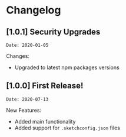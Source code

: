 # Changelog

## [1.0.1] Security Upgrades

```Date: 2020-01-05```

Changes:
- Upgraded to latest npm packages versions


## [1.0.0] First Release!

```Date: 2020-07-13```

New Features:
- Added main functionality
- Added support for `.sketchconfig.json` files